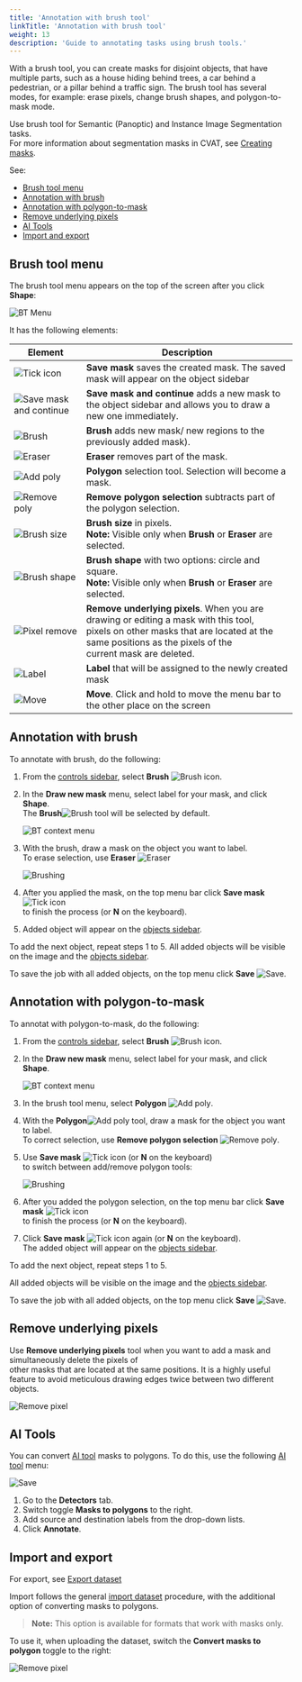 ```yaml
---
title: 'Annotation with brush tool'
linkTitle: 'Annotation with brush tool'
weight: 13
description: 'Guide to annotating tasks using brush tools.'
---
```


With a brush tool, you can create masks for disjoint objects, that have multiple parts,
such as a house hiding behind trees, a car behind a pedestrian, or a pillar behind a
traffic sign.
The brush tool has several modes, for example: erase pixels, change brush shapes, and polygon-to-mask mode.

Use brush tool for Semantic (Panoptic) and Instance Image Segmentation tasks. <br>For more information about segmentation masks in CVAT, see [Creating masks](/docs/manual/advanced/annotation-with-polygons/creating-mask/).

See:

- [Brush tool menu](#brush-tool-menu)
- [Annotation with brush](#annotation-with-brush)
- [Annotation with polygon-to-mask](#annotation-with-polygon-to-mask)
- [Remove underlying pixels](#remove-underlying-pixels)
- [AI Tools](#ai-tools)
- [Import and export](#import-and-export)

## Brush tool menu

The brush tool menu appears on the top of the screen after you click **Shape**:

![BT Menu](/images/brushing_tool_menu.png)

It has the following elements:

|Element|Description|
|----|-----|
|![Tick icon](/images/tick_icon.png)| **Save mask** saves the created  mask. The saved mask will appear on the object sidebar|
|![Save mask and continue](/images/brushing_tools_add_label.png)| **Save mask and continue** adds a new mask to the object sidebar and allows you to draw a new one immediately.|
|![Brush](/images/brushing_tools_icon.png)| **Brush**  adds new mask/ new regions to the previously added mask).|
|![Eraser](/images/brushing_tools_erase.png)|**Eraser** removes part of the mask.|
|![Add poly](/images/brushing_tools_add_poly.png)|**Polygon**  selection tool. Selection will become a mask.|
|![Remove poly](/images/brushing_tools_remove_poly.png)|**Remove polygon selection** subtracts part of the polygon selection.|
|![Brush size](/images/brushing_tools_brush_size.png)|**Brush size** in pixels. <br>**Note:** Visible only when **Brush** or **Eraser** are selected.|
|![Brush shape](/images/brushing_tools_brush_shape.png)|**Brush shape** with two options: circle and square. <br>**Note:** Visible only when **Brush** or **Eraser** are selected.|
|![Pixel remove](/images/brushing_tools_pixels.png)|**Remove underlying pixels**. When you are drawing or editing a mask with this tool, <br>pixels on other masks that are located at the same positions as the pixels of the <br>current mask are deleted.|
|![Label](/images/brushing_tools_label_drop.png)|**Label** that will be assigned to the newly created mask||
|![Move](/images/brushing_tools_brush_move.png)|**Move**. Click and hold to move the menu bar to the other place on the screen|



## Annotation with brush

To annotate with brush, do the following:

1. From the [controls sidebar](/docs/manual/basics/controls-sidebar/), select **Brush** ![Brush icon](/images/brushing_tools_icon.png).
2. In the **Draw new mask** menu, select label for your mask, and click **Shape**. <br>The **Brush**![Brush](/images/brushing_tools_icon.png) tool will be selected by default.

   ![BT context menu](/images/brushing_tools_context_menu.png)

3. With the brush, draw a mask on the object you want to label. <br>To erase selection, use **Eraser** ![Eraser](/images/brushing_tools_erase.png)

   ![Brushing](/images/brushing_tools.gif)

4. After you applied the mask, on the top menu bar click **Save mask** ![Tick icon](/images/tick_icon.png) <br>to finish the process (or **N** on the keyboard).
5. Added object will appear on the [objects sidebar](/docs/manual/basics/objects-sidebar/).

To add the next object, repeat steps 1 to 5.
All added objects will be visible on the image and the  [objects sidebar](/docs/manual/basics/objects-sidebar/).

To save the job with all added objects, on the top menu click **Save** ![Save](/images/brushing_tools_save.png).



## Annotation with polygon-to-mask

To annotat with polygon-to-mask, do the following:

1. From the [controls sidebar](/docs/manual/basics/controls-sidebar/), select **Brush** ![Brush icon](/images/brushing_tools_icon.png).
2. In the **Draw new mask** menu, select label for your mask, and click **Shape**.

   ![BT context menu](/images/brushing_tools_context_menu.png)

3. In the brush tool menu, select **Polygon** ![Add poly](/images/brushing_tools_add_poly.png).
4. With the **Polygon**![Add poly](/images/brushing_tools_add_poly.png) tool, draw a mask for the object you want to label. <br>To correct selection, use **Remove polygon selection** ![Remove poly](/images/brushing_tools_remove_poly.png).
5. Use **Save mask** ![Tick icon](/images/tick_icon.png) (or **N** on the keyboard) <br>to switch between add/remove polygon tools:

   ![Brushing](/images/brushing_tools_polygon.gif)

6. After you added the polygon selection, on the top menu bar click **Save mask** ![Tick icon](/images/tick_icon.png) <br>to finish the process (or **N** on the keyboard).
7. Click **Save mask** ![Tick icon](/images/tick_icon.png) again (or **N** on the keyboard). <br>The added object will appear on the [objects sidebar](/docs/manual/basics/objects-sidebar/).

To add the next object, repeat steps 1 to 5.

All added objects will be visible on the image and the  [objects sidebar](/docs/manual/basics/objects-sidebar/).

To save the job with all added objects, on the top menu click **Save** ![Save](/images/brushing_tools_save.png).


## Remove underlying pixels

Use **Remove underlying pixels** tool when you want to add a mask and simultaneously delete the pixels of <br>other masks that are located at the same positions. It is a highly useful feature to avoid meticulous drawing edges twice between two different objects.


![Remove pixel](/images/brushing_tools_pixel_underlying.gif)

## AI Tools

You can convert [AI tool](/docs/manual/advanced/ai-tools/) masks to polygons.
To do this, use the following [AI tool](/docs/manual/advanced/ai-tools/) menu:

![Save](/images/brushing_tool_ai.jpg)

1. Go to the **Detectors** tab.
2. Switch toggle **Masks to polygons** to the right.
3. Add source and destination labels from the drop-down lists.
4. Click **Annotate**.

## Import and export

For export, see [Export dataset](/docs/manual/advanced/export-import-datasets/)

Import follows the general [import dataset](/docs/manual/advanced/export-import-datasets/) procedure,
with the additional option of converting masks to polygons.

>**Note:** This option is available for formats that work with masks only.

To use it, when uploading the dataset, switch the **Convert masks to polygon** toggle to the right:

![Remove pixel](/images/brushing_tools_import.png)

